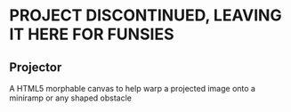 # PROJECT DISCONTINUED, LEAVING IT HERE FOR FUNSIES

## Projector

A HTML5 morphable canvas to help warp a projected image onto a miniramp or any shaped obstacle


